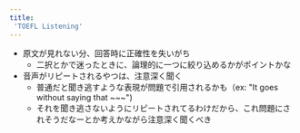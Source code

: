 ```yaml
---
title:
 'TOEFL Listening'
---
```


- 原文が見れない分、回答時に正確性を失いがち
    - 二択とかで迷ったときに、論理的に一つに絞り込めるかがポイントかな
- 音声がリピートされるやつは、注意深く聞く
    - 普通だと聞き逃すような表現が問題で引用されるかも（ex: "It goes without saying that ~~~")
    - それを聞き逃さないようにリピートされてるわけだから、これ問題にされそうだなーとか考えかながら注意深く聞くべき
